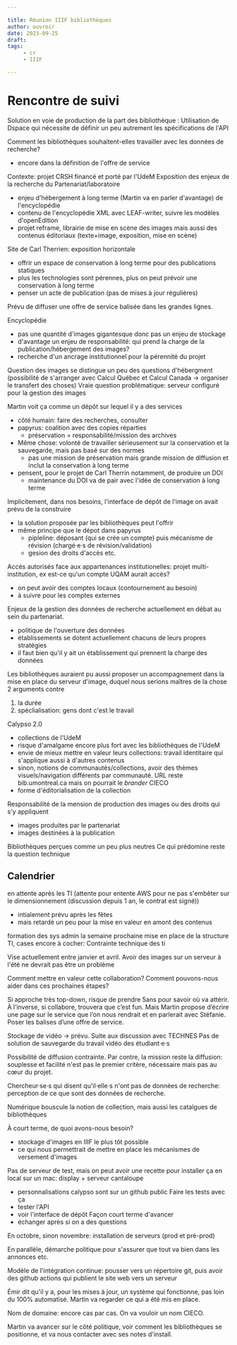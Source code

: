 ```yaml
---

title: Réunion IIIF bibliothèques
author: ouvroir
date: 2023-09-25
draft: 
tags:
     - cr
     - IIIF

---
```

# Rencontre de suivi 

Solution en voie de production de la part des bibliothèque : Utilisation de Dspace qui nécessite de définir un peu autrement les spécifications de l'API

Comment les bibliothèques souhaitent-elles travailler avec les données de recherche? 
- encore dans la définition de l'offre de service

Contexte: projet CRSH financé et porté par l'UdeM
Exposition des enjeux de la recherche du Partenariat/laboratoire
- enjeu d'hébergement à long terme (Martin va en parler d'avantage) de l'encyclopédie
- contenu de l'encyclopédie XML avec LEAF-writer, suivre les modèles d'openEdition
- projet reframe, librairie de mise en scène des images mais aussi des contenus éditoriaux (texte+image, exposition, mise en scène)

Site de Carl Therrien: exposition horizontale
- offrir un espace de conservation à long terme pour des publications statiques
- plus les technologies sont pérennes, plus on peut prévoir une conservation à long terme
- penser un acte de publication (pas de mises à jour régulières)

Prévu de diffuser une offre de service balisée dans les grandes lignes.

Encyclopédie
- pas une quantité d'images gigantesque donc pas un enjeu de stockage
- d'avantage un enjeu de responsabilité: qui prend la charge de la publication/hébergement des images?
- recherche d'un ancrage institutionnel pour la pérennité du projet

Question des images se distingue un peu des questions d'hébergment (possibilité de s'arranger avec Calcul Québec et Calcul Canada → organiser le transfert des choses)
Vraie question problématique: serveur configuré pour la gestion des images

Martin voit ça comme un dépôt sur lequel il y a des services
- côté humain: faire des recherches, consulter
- papyrus: coalition avec des copies réparties
    - préservation = responsabilité/mission des archives
- Même chose: volonté de travailler sérieusement sur la conservation et la sauvegarde, mais pas basé sur des normes
    - pas une mission de préservation mais grande mission de diffusion et inclut la conservation à long terme
- pensent, pour le projet de Carl Therrin notamment, de produire un DOI
    - maintenance du DOI va de pair avec l'idée de conservation à long terme

Implicitement, dans nos besoins, l'interface de dépôt de l'image on avait prévu de la construire
- la solution proposée par les bibliothèques peut l'offrir
- même principe que le dépot dans papyrus
    - pipleline: déposant (qui se crée un compte) puis mécanisme de révision (chargé·e·s de révision/validation)
    - gesion des droits d'accès etc.

Accès autorisés face aux appartenances institutionelles: projet multi-institution, ex est-ce qu'un compte UQAM aurait accès? 
- on peut avoir des comptes locaux (contournement au besoin)
- à suivre pour les comptes externes

Enjeux de la gestion des données de recherche actuellement en débat au sein du partenariat.
- politique de l'ouverture des données
- établissements se dotent actuellement chacuns de leurs propres stratégies
- il faut bien qu'il y ait un établissement qui prennent la charge des données

Les bibliothèques auraient pu aussi proposer un accompagnement dans la mise en place du serveur d'image, duquel nous serions maîtres de la chose
2 arguments contre
1. la durée
2. spéclialisation: gens dont c'est le travail 

Calypso 2.0
- collections de l'UdeM 
- risque d'amalgame encore plus fort avec les bibliothèques de l'UdeM
- envie de mieux mettre en valeur leurs collections: travail identitaire qui s'applique aussi à d'autres contenus
- sinon, notions de communautés/collections, avoir des thèmes visuels/navigation différents par communauté. URL reste bib.umontreal.ca mais on pourrait le *brander* CIECO
- forme d'éditorialisation de la collection

Responsabilité de la mension de production des images  ou des droits qui s'y appliquent
- images produites par le partenariat
- images destinées à la publication

Bibliothèques perçues comme un peu plus neutres
Ce qui prédomine reste la question technique

## Calendrier
en attente après les TI (attente pour entente AWS pour ne pas s'embêter sur le dimensionnement (discussion depuis 1 an, le contrat est signé))
- intialement prévu après les fêtes
- mais retardé un peu pour la mise en valeur en amont des contenus

formation des sys admin la semaine prochaine
mise en place de la structure TI, cases encore à cocher: Contrainte technique des ti

Vise actuellement entre janvier et avril. 
Avoir des images sur un serveur à l'été ne devrait pas être un problème

Comment mettre en valeur cette collaboration? Comment pouvons-nous aider dans ces prochaines étapes? 

Si approche très top-down, risque de prendre 5ans pour savoir où va attérir. À l’inverse, si collabore, trouvera que c’est fun.
Mais Martin propose d’écrire une page sur le service que l’on nous rendrait et en parlerait avec Stéfanie. Poser les balises d’une offre de service.

Stockage de vidéo → prévu.
Suite aux discussion avec TECHNES
Pas de solution de sauvegarde du travail vidéo des étudiant·e·s

Possibilité de diffusion contrainte. Par contre, la mission reste la diffusion: souplesse et facilité n'est pas le premier critère, nécessaire mais pas au cœur du projet.

Chercheur·se·s qui disent qu'il·elle·s n'ont pas de données de recherche: perception de ce que sont des données de recherche.

Numérique bouscule la notion de collection, mais aussi les catalgues de bibliothèques

À court terme, de quoi avons-nous besoin? 
- stockage d'images en IIIF le plus tôt possible
- ce qui nous permettrait de mettre en place les mécanismes de versement d'images

Pas de serveur de test, mais on peut avoir une recette pour installer ça en local sur un mac: display + serveur cantaloupe
- personnalisations calypso sont sur un github public
Faire les tests avec ça
- tester l'API
- voir l'interface de dépôt 
Façon court terme d'avancer
- échanger après si on a des questions

En octobre, sinon novembre: installation de serveurs (prod et pré-prod)

En parallèle, démarche politique pour s'assurer que tout va bien dans les annonces etc.

Modèle de l'intégration continue: pousser vers un répertoire git, puis avoir des github actions qui publient le site web vers un serveur

Émir dit qu'il y a, pour les mises à jour, un système qui fonctionne, pas loin du 100% automatisé. Martin va regarder ce qui a été mis en place.

Nom de domaine: encore cas par cas. On va vouloir un nom CIECO. 

Martin va avancer sur le côté politique, voir comment les bibliothèques se positionne, et va nous contacter avec ses notes d'install. 